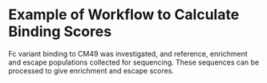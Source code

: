 # Example of Workflow to Calculate Binding Scores

Fc variant binding to CM49 was investigated, and reference, enrichment and escape populations collected for sequencing. These sequences can be processed to give enrichment and escape scores.
